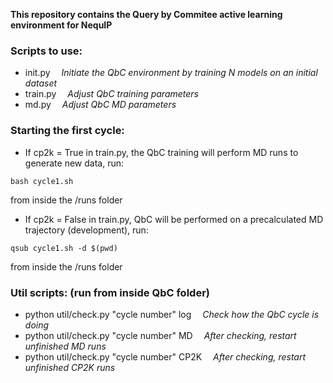 **This repository contains the Query by Commitee active learning environment for NequIP**

### Scripts to use:

* init.py &emsp;*Initiate the QbC environment by training N models on an initial dataset*
* train.py &emsp;*Adjust QbC training parameters*
* md.py &emsp;*Adjust QbC MD parameters*

### Starting the first cycle:

* If cp2k = True in train.py, the QbC training will perform MD runs to generate new data, run:
```
bash cycle1.sh
```
from inside the /runs folder

* If cp2k = False in train.py, QbC will be performed on a precalculated MD trajectory (development), run:
```
qsub cycle1.sh -d $(pwd)
```
from inside the /runs folder

### Util scripts: (run from inside QbC folder)

* python util/check.py "cycle number" log &emsp;*Check how the QbC cycle is doing*
* python util/check.py "cycle number" MD &emsp;*After checking, restart unfinished MD runs*
* python util/check.py "cycle number" CP2K &emsp;*After checking, restart unfinished CP2K runs*
